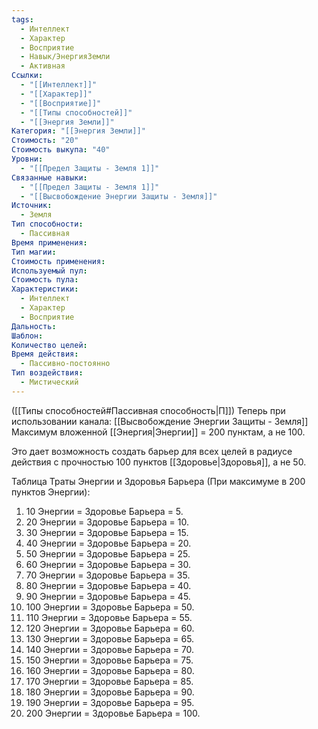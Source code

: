 ```yaml
---
tags:
  - Интеллект
  - Характер
  - Восприятие
  - Навык/ЭнергияЗемли
  - Активная
Ссылки:
  - "[[Интеллект]]"
  - "[[Характер]]"
  - "[[Восприятие]]"
  - "[[Типы способностей]]"
  - "[[Энергия Земли]]"
Категория: "[[Энергия Земли]]"
Стоимость: "20"
Стоимость выкупа: "40"
Уровни:
  - "[[Предел Защиты - Земля 1]]"
Связанные навыки:
  - "[[Предел Защиты - Земля 1]]"
  - "[[Высвобождение Энергии Защиты - Земля]]"
Источник:
  - Земля
Тип способности:
  - Пассивная
Время применения: 
Тип магии: 
Стоимость применения: 
Используемый пул: 
Стоимость пула: 
Характеристики:
  - Интеллект
  - Характер
  - Восприятие
Дальность: 
Шаблон: 
Количество целей: 
Время действия:
  - Пассивно-постоянно
Тип воздействия:
  - Мистический
---
```

([[Типы способностей#Пассивная способность|П]]) Теперь при использовании канала: [[Высвобождение Энергии Защиты - Земля]] Максимум вложенной [[Энергия|Энергии]] = 200 пунктам, а не 100.

Это дает возможность создать барьер для всех целей в радиусе действия с прочностью 100 пунктов [[Здоровье|Здоровья]], а не 50.

Таблица Траты Энергии и Здоровья Барьера
(При максимуме в 200 пунктов Энергии):

1. 10 Энергии = Здоровье Барьера = 5.
2. 20 Энергии = Здоровье Барьера = 10.
3. 30 Энергии = Здоровье Барьера = 15.
4. 40 Энергии = Здоровье Барьера = 20.
5. 50 Энергии = Здоровье Барьера = 25.
6. 60 Энергии = Здоровье Барьера = 30.
7. 70 Энергии = Здоровье Барьера = 35.
8. 80 Энергии = Здоровье Барьера = 40.
9. 90 Энергии = Здоровье Барьера = 45.
10. 100 Энергии = Здоровье Барьера = 50.
11. 110 Энергии = Здоровье Барьера = 55.
12. 120 Энергии = Здоровье Барьера = 60.
13. 130 Энергии = Здоровье Барьера = 65.
14. 140 Энергии = Здоровье Барьера = 70.
15. 150 Энергии = Здоровье Барьера = 75.
16. 160 Энергии = Здоровье Барьера = 80.
17. 170 Энергии = Здоровье Барьера = 85.
18. 180 Энергии = Здоровье Барьера = 90.
19. 190 Энергии = Здоровье Барьера = 95.
20. 200 Энергии = Здоровье Барьера = 100.
